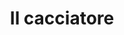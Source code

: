 ---
layout: post
title: Il cacciatore
director: Michael Cimino
year: 1978
cover: https://images.mubicdn.net/images/film/1571/cache-32064-1601467713/image-w1280.jpg
imdb250: true
oscar: true
sas: true
---